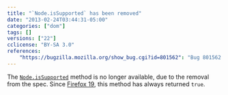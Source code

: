 ```yaml
---
title: "`Node.isSupported` has been removed"
date: "2013-02-24T03:44:31-05:00"
categories: ["dom"]
tags: []
versions: ["22"]
cclicense: "BY-SA 3.0"
references:
    "https://bugzilla.mozilla.org/show_bug.cgi?id=801562": "Bug 801562 – Remove Node.isSupported"
---
```

The [`Node.isSupported`](https://developer.mozilla.org/en-US/docs/Web/API/Node.isSupported) method is no longer available, due to the removal from the spec. Since [Firefox 19](https://www.fxsitecompat.com/en-US/docs/2012/hasfeature-issupported-methods-now-always-return-true/), this method has always returned `true`.
